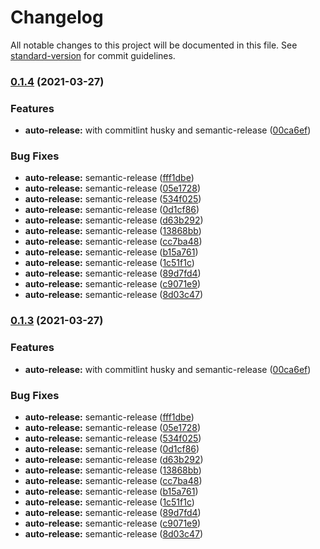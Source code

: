 # Changelog

All notable changes to this project will be documented in this file. See [standard-version](https://github.com/conventional-changelog/standard-version) for commit guidelines.

### [0.1.4](https://github.com/allyourdate-team/moncash-node.js/compare/v0.1.2...v0.1.4) (2021-03-27)


### Features

* **auto-release:** with commitlint husky and semantic-release ([00ca6ef](https://github.com/allyourdate-team/moncash-node.js/commit/00ca6ef9f12604ed3932203bae84184e203ede12))


### Bug Fixes

* **auto-release:** semantic-release ([fff1dbe](https://github.com/allyourdate-team/moncash-node.js/commit/fff1dbe0cc78fd6809ad9ac65fa15d9714faf1f6))
* **auto-release:** semantic-release ([05e1728](https://github.com/allyourdate-team/moncash-node.js/commit/05e17280e318951a3ad134dd124a5bc7f19cdfda))
* **auto-release:** semantic-release ([534f025](https://github.com/allyourdate-team/moncash-node.js/commit/534f0252d0f32720efa14e4b6a6487111a879e18))
* **auto-release:** semantic-release ([0d1cf86](https://github.com/allyourdate-team/moncash-node.js/commit/0d1cf86dec2e6ff31a2f56ed9464c6ebf299754e))
* **auto-release:** semantic-release ([d63b292](https://github.com/allyourdate-team/moncash-node.js/commit/d63b292908b53c867df548f4051b6f36b5fd2164))
* **auto-release:** semantic-release ([13868bb](https://github.com/allyourdate-team/moncash-node.js/commit/13868bbfa1a8d822714cad71a85cb8e38a22fcb3))
* **auto-release:** semantic-release ([cc7ba48](https://github.com/allyourdate-team/moncash-node.js/commit/cc7ba4806753c9e8d8cdac252ae82de4006bde47))
* **auto-release:** semantic-release ([b15a761](https://github.com/allyourdate-team/moncash-node.js/commit/b15a761e1350bb189b36d6b1ff71b2a3d8b61f05))
* **auto-release:** semantic-release ([1c51f1c](https://github.com/allyourdate-team/moncash-node.js/commit/1c51f1c31ad210170a48ccd5a156d4a45399fe2b))
* **auto-release:** semantic-release ([89d7fd4](https://github.com/allyourdate-team/moncash-node.js/commit/89d7fd4513a6d662159b1c0b3d743d8c1f7852b7))
* **auto-release:** semantic-release ([c9071e9](https://github.com/allyourdate-team/moncash-node.js/commit/c9071e94081293ab5d64313f63252b9544bc85dc))
* **auto-release:** semantic-release ([8d03c47](https://github.com/allyourdate-team/moncash-node.js/commit/8d03c4757c559f2ba0f347a4ed1a0101f0f2090b))

### [0.1.3](https://github.com/allyourdate-team/moncash-node.js/compare/v0.1.2...v0.1.3) (2021-03-27)


### Features

* **auto-release:** with commitlint husky and semantic-release ([00ca6ef](https://github.com/allyourdate-team/moncash-node.js/commit/00ca6ef9f12604ed3932203bae84184e203ede12))


### Bug Fixes

* **auto-release:** semantic-release ([fff1dbe](https://github.com/allyourdate-team/moncash-node.js/commit/fff1dbe0cc78fd6809ad9ac65fa15d9714faf1f6))
* **auto-release:** semantic-release ([05e1728](https://github.com/allyourdate-team/moncash-node.js/commit/05e17280e318951a3ad134dd124a5bc7f19cdfda))
* **auto-release:** semantic-release ([534f025](https://github.com/allyourdate-team/moncash-node.js/commit/534f0252d0f32720efa14e4b6a6487111a879e18))
* **auto-release:** semantic-release ([0d1cf86](https://github.com/allyourdate-team/moncash-node.js/commit/0d1cf86dec2e6ff31a2f56ed9464c6ebf299754e))
* **auto-release:** semantic-release ([d63b292](https://github.com/allyourdate-team/moncash-node.js/commit/d63b292908b53c867df548f4051b6f36b5fd2164))
* **auto-release:** semantic-release ([13868bb](https://github.com/allyourdate-team/moncash-node.js/commit/13868bbfa1a8d822714cad71a85cb8e38a22fcb3))
* **auto-release:** semantic-release ([cc7ba48](https://github.com/allyourdate-team/moncash-node.js/commit/cc7ba4806753c9e8d8cdac252ae82de4006bde47))
* **auto-release:** semantic-release ([b15a761](https://github.com/allyourdate-team/moncash-node.js/commit/b15a761e1350bb189b36d6b1ff71b2a3d8b61f05))
* **auto-release:** semantic-release ([1c51f1c](https://github.com/allyourdate-team/moncash-node.js/commit/1c51f1c31ad210170a48ccd5a156d4a45399fe2b))
* **auto-release:** semantic-release ([89d7fd4](https://github.com/allyourdate-team/moncash-node.js/commit/89d7fd4513a6d662159b1c0b3d743d8c1f7852b7))
* **auto-release:** semantic-release ([c9071e9](https://github.com/allyourdate-team/moncash-node.js/commit/c9071e94081293ab5d64313f63252b9544bc85dc))
* **auto-release:** semantic-release ([8d03c47](https://github.com/allyourdate-team/moncash-node.js/commit/8d03c4757c559f2ba0f347a4ed1a0101f0f2090b))

